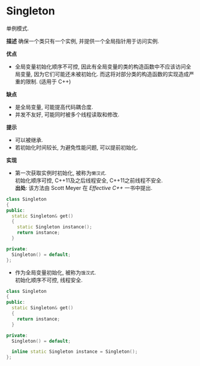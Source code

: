 # Singleton

单例模式.

**描述**
确保一个类只有一个实例, 并提供一个全局指针用于访问实例.

**优点**
- 全局变量初始化顺序不可控, 因此有全局变量的类的构造函数中不应该访问全局变量, 因为它们可能还未被初始化. 而这将对部分类的构造函数的实现造成严重的限制. (适用于 C++)

**缺点**
- 是全局变量, 可能提高代码耦合度.
- 并发不友好, 可能同时被多个线程读取和修改.

**提示**
- 可以被继承.
- 若初始化时间较长, 为避免性能问题, 可以提前初始化.

**实现**
- 第一次获取实例时初始化, 被称为`懒汉式`.  
初始化顺序可控, C++11及之后线程安全, C++11之前线程不安全.  
**出处**: 该方法由 Scott Meyer 在 *Effective C++* 一书中提出.
```cpp
class Singleton
{
public:
  static Singleton& get()
  {
    static Singleton instance();
    return instance;
  }

private:
  Singleton() = default;
};
```

- 作为全局变量初始化, 被称为`饿汉式`.  
初始化顺序不可控, 线程安全.
```cpp
class Singleton
{
public:
  static Singleton& get()
  {
    return instance;
  }

private:
  Singleton() = default;

  inline static Singleton instance = Singleton();
};
```